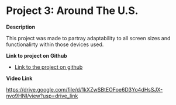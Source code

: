 # Project 3: Around The U.S.

**Description**

This project was made to partray adaptability to all screen sizes and functionalirty within those devices used.

**Link to project on Github**

- [Link to the project on github](https://github.com/KorvinHofilena/se_project_aroundtheus.git)

**Video Link**

https://drive.google.com/file/d/1kXZwSBtEOFoe6D3Yo4dHsSJX-nvo9HNI/view?usp=drive_link

